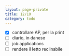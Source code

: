 ```yaml
--- 
layout: page-private
title: 12/10
category: todo
---
```


- [x] controllare AP, per la print
- [ ] diario, in danese
- [ ] job applications
- [ ] rendere il letto reclinabile
